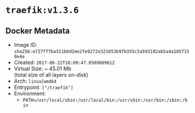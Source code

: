 # `traefik:v1.3.6`

## Docker Metadata

- Image ID: `sha256:e727fffba311b6d2ee2fe9272e321653b97b355c5a593182ab5a4a185f150e4e`
- Created: `2017-08-22T18:09:47.050988961Z`
- Virtual Size: ~ 45.01 Mb  
  (total size of all layers on-disk)
- Arch: `linux`/`amd64`
- Entrypoint: `["/traefik"]`
- Environment:
  - `PATH=/usr/local/sbin:/usr/local/bin:/usr/sbin:/usr/bin:/sbin:/bin`
